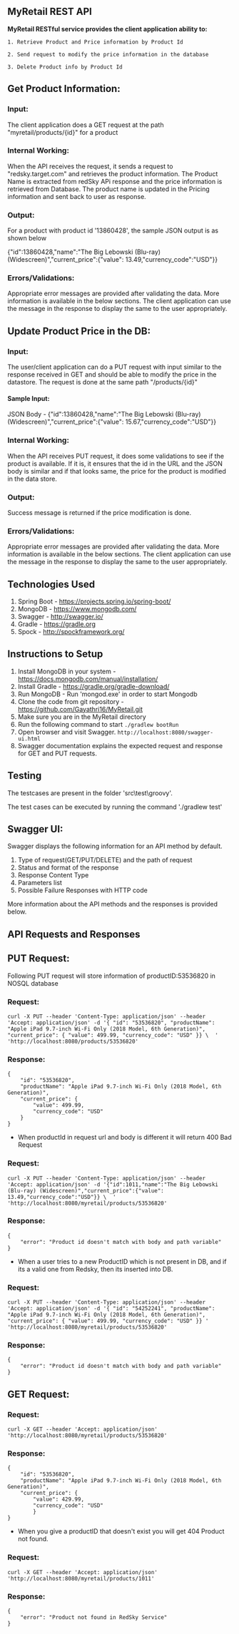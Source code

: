 ## MyRetail REST API

**MyRetail RESTful service provides the client application ability to:**

    1. Retrieve Product and Price information by Product Id

    2. Send request to modify the price information in the database
    
    3. Delete Product info by Product Id


## Get Product Information:

### Input: 
The client application does a GET request at the path "myretail/products/{id}" for a product 

### Internal Working: 
When the API receives the request, it sends a request to "redsky.target.com" and retrieves the 
product information. The Product Name is extracted from redSky APi response and the price information is retrieved
from Database. The product name is updated in the Pricing information and sent back to user as response.

### Output: 
For a product with product id '13860428', the sample JSON output is as shown below

{"id":13860428,"name":"The Big Lebowski (Blu-ray) (Widescreen)","current_price":{"value": 13.49,"currency_code":"USD"}}

### Errors/Validations: 
Appropriate error messages are provided after validating the data. More information is available in 
the below sections. The client application can use the message in the response to display the same to the user appropriately.


## Update Product Price in the DB:

### Input: 
The user/client application can do a PUT request with input similar to the response received in GET and should be able
to modify the price in the datastore. The request is done at the same path "/products/{id}"

#### Sample Input: 
JSON Body - {"id":13860428,"name":"The Big Lebowski (Blu-ray) (Widescreen)","current_price":{"value": 15.67,"currency_code":"USD"}}

### Internal Working: 
When the API receives PUT request, it does some validations to see if the product is available. If it is, 
it ensures that the id in the URL and the JSON body is similar and if that looks same, the price for the product is modified 
in the data store.

### Output: 
Success message is returned if the price modification is done.

### Errors/Validations: 
Appropriate error messages are provided after validating the data. More information is available in 
the below sections. The client application can use the message in the response to display the same to the user appropriately.

## Technologies Used

1. Spring Boot - https://projects.spring.io/spring-boot/
2. MongoDB - https://www.mongodb.com/
3. Swagger - http://swagger.io/
4. Gradle - https://gradle.org
5. Spock - http://spockframework.org/

## Instructions to Setup

1. Install MongoDB in your system - https://docs.mongodb.com/manual/installation/
2. Install Gradle - https://gradle.org/gradle-download/
3. Run MongoDB - Run 'mongod.exe' in order to start Mongodb 
4. Clone the code from git repository - https://github.com/Gayathri16/MyRetail.git
5. Make sure you are in the MyRetail directory
6. Run the following command to start
`./gradlew bootRun`
7. Open browser and visit Swagger.
`http://localhost:8080/swagger-ui.html`
8. Swagger documentation explains the expected request and response for GET and PUT requests.

## Testing

The testcases are present in the folder 'src\test\groovy\'. 

The test cases can be executed by running the command './gradlew test'

## Swagger UI:

Swagger displays the following information for an API method by default.

  1. Type of request(GET/PUT/DELETE) and the path of request
  2. Status and format of the response
  3. Response Content Type
  4. Parameters list
  5. Possible Failure Responses with HTTP code

More information about the API methods and the responses is provided below.

## API Requests and Responses

## PUT Request:

Following PUT request will store information of productID:53536820 in NOSQL database

### Request:

`curl -X PUT --header 'Content-Type: application/json' --header 'Accept: application/json' -d '{ "id": "53536820", "productName": "Apple iPad 9.7-inch Wi-Fi Only (2018 Model, 6th Generation)", "current_price": { "value": 499.99, "currency_code": "USD" }} \ 
  ' 'http://localhost:8080/products/53536820'`
  
### Response:

    {
        "id": "53536820",
        "productName": "Apple iPad 9.7-inch Wi-Fi Only (2018 Model, 6th Generation)",
        "current_price": {
            "value": 499.99,
            "currency_code": "USD"
        }
    }
 
* When productId in request url and body is different it will return 400 Bad Request

### Request:

`curl -X PUT --header 'Content-Type: application/json' --header 'Accept: application/json' -d '{"id":1011,"name":"The Big Lebowski (Blu-ray) (Widescreen)","current_price":{"value": 13.49,"currency_code":"USD"}} \ 
  ' 'http://localhost:8080/myretail/products/53536820'`
  
### Response:

    {
        "error": "Product id doesn't match with body and path variable"
    }
    
* When a user tries to a new ProductID which is not present in DB, and if its a valid one from Redsky, then its inserted into DB.

### Request:

`curl -X PUT --header 'Content-Type: application/json' --header 'Accept: application/json' -d '{ "id": "54252241", "productName": "Apple iPad 9.7-inch Wi-Fi Only (2018 Model, 6th Generation)", "current_price": { "value": 499.99, "currency_code": "USD" }} ' 'http://localhost:8080/myretail/products/53536820'`
  
### Response:

    {
        "error": "Product id doesn't match with body and path variable"
    }

 
## GET Request:
 
### Request:
 
 `curl -X GET --header 'Accept: application/json' 'http://localhost:8080/myretail/products/53536820'`
 
 ### Response:
 
    {
        "id": "53536820",
        "productName": "Apple iPad 9.7-inch Wi-Fi Only (2018 Model, 6th Generation)",
        "current_price": {
            "value": 429.99,
            "currency_code": "USD"
            }
    }
 
 * When you give a productID that doesn't exist you will get 404 Product not found.
 
 ### Request:
 
 `curl -X GET --header 'Accept: application/json' 'http://localhost:8080/myretail/products/1011'`
 
 ### Response:
 
    {
        "error": "Product not found in RedSky Service"
    } 
